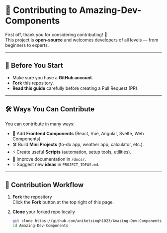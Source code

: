 # 🤝 Contributing to Amazing-Dev-Components

First off, thank you for considering contributing! 💜  
This project is **open-source** and welcomes developers of all levels — from beginners to experts.

---

## 📌 Before You Start
- Make sure you have a **GitHub account**.  
- **Fork** this repository.  
- **Read this guide** carefully before creating a Pull Request (PR).  

---

## 🛠️ Ways You Can Contribute
You can contribute in many ways:
- 🎨 Add **Frontend Components** (React, Vue, Angular, Svelte, Web Components).
- 🛠️ Build **Mini Projects** (to-do app, weather app, calculator, etc.).
- ⚡ Create useful **Scripts** (automation, setup tools, utilities).
- 📝 Improve documentation in `/docs/`.
- 💡 Suggest new **ideas** in `PROJECT_IDEAS.md`.

---

## 🚀 Contribution Workflow

1. **Fork** the repository  
   Click the **Fork** button at the top right of this page.  

2. **Clone** your forked repo locally
   ```bash
   git clone https://github.com/aniketsingh1023/Amazing-Dev-Components.git
   cd Amazing-Dev-Components
